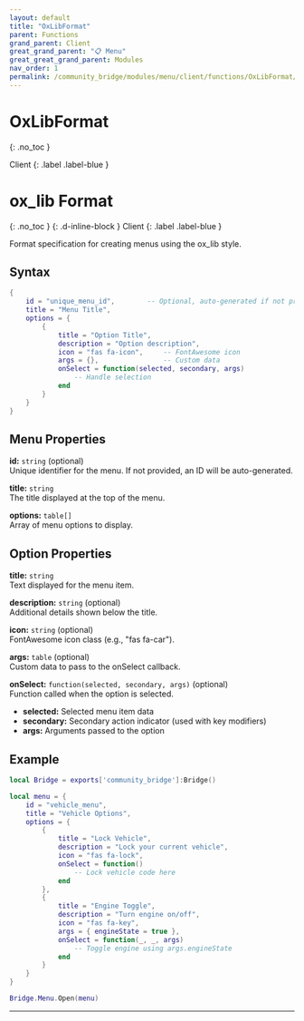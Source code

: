```yaml
---
layout: default
title: "OxLibFormat"
parent: Functions
grand_parent: Client
great_grand_parent: "📋 Menu"
great_great_grand_parent: Modules
nav_order: 1
permalink: /community_bridge/modules/menu/client/functions/OxLibFormat/
---
```


# OxLibFormat
{: .no_toc }

Client
{: .label .label-blue }

# ox_lib Format
{: .no_toc }
{: .d-inline-block }
Client
{: .label .label-blue }

Format specification for creating menus using the ox_lib style.

## Syntax

```lua
{
    id = "unique_menu_id",        -- Optional, auto-generated if not provided
    title = "Menu Title",
    options = {
        {
            title = "Option Title",
            description = "Option description", 
            icon = "fas fa-icon",     -- FontAwesome icon
            args = {},                -- Custom data
            onSelect = function(selected, secondary, args)
                -- Handle selection
            end
        }
    }
}
```

## Menu Properties

**id:** `string` (optional)  
Unique identifier for the menu. If not provided, an ID will be auto-generated.

**title:** `string`  
The title displayed at the top of the menu.

**options:** `table[]`  
Array of menu options to display.

## Option Properties

**title:** `string`  
Text displayed for the menu item.

**description:** `string` (optional)  
Additional details shown below the title.

**icon:** `string` (optional)  
FontAwesome icon class (e.g., "fas fa-car").

**args:** `table` (optional)  
Custom data to pass to the onSelect callback.

**onSelect:** `function(selected, secondary, args)` (optional)  
Function called when the option is selected.
- **selected:** Selected menu item data
- **secondary:** Secondary action indicator (used with key modifiers)
- **args:** Arguments passed to the option

## Example

```lua
local Bridge = exports['community_bridge']:Bridge()

local menu = {
    id = "vehicle_menu",
    title = "Vehicle Options",
    options = {
        {
            title = "Lock Vehicle",
            description = "Lock your current vehicle",
            icon = "fas fa-lock",
            onSelect = function()
                -- Lock vehicle code here
            end
        },
        {
            title = "Engine Toggle",
            description = "Turn engine on/off",
            icon = "fas fa-key",
            args = { engineState = true },
            onSelect = function(_, _, args)
                -- Toggle engine using args.engineState
            end
        }
    }
}

Bridge.Menu.Open(menu)
```

---
